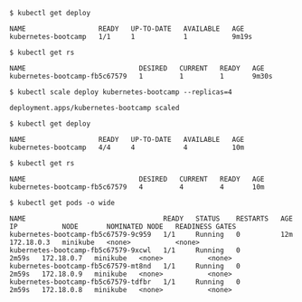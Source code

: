 ```$ kubectl get deploy```
```
NAME                  READY   UP-TO-DATE   AVAILABLE   AGE
kubernetes-bootcamp   1/1     1            1           9m19s
```
```$ kubectl get rs```
```
NAME                            DESIRED   CURRENT   READY   AGE
kubernetes-bootcamp-fb5c67579   1         1         1       9m30s
```
```$ kubectl scale deploy kubernetes-bootcamp --replicas=4```
```
deployment.apps/kubernetes-bootcamp scaled
```
```$ kubectl get deploy```
```
NAME                  READY   UP-TO-DATE   AVAILABLE   AGE
kubernetes-bootcamp   4/4     4            4           10m
```
```$ kubectl get rs```
```
NAME                            DESIRED   CURRENT   READY   AGE
kubernetes-bootcamp-fb5c67579   4         4         4       10m
```
```$ kubectl get pods -o wide```
```
NAME                                  READY   STATUS    RESTARTS   AGE     IP           NODE       NOMINATED NODE   READINESS GATES
kubernetes-bootcamp-fb5c67579-9c959   1/1     Running   0          12m     172.18.0.3   minikube   <none>           <none>
kubernetes-bootcamp-fb5c67579-9xcwl   1/1     Running   0          2m59s   172.18.0.7   minikube   <none>           <none>
kubernetes-bootcamp-fb5c67579-mt8nd   1/1     Running   0          2m59s   172.18.0.9   minikube   <none>           <none>
kubernetes-bootcamp-fb5c67579-tdfbr   1/1     Running   0          2m59s   172.18.0.8   minikube   <none>           <none>
```